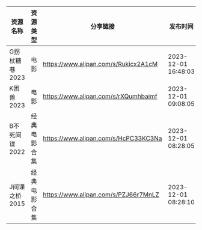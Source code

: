| 资源名称      | 资源类型   | 分享链接                                 | 发布时间                |
| --------- | ------ | ------------------------------------ | ------------------- |
| G拐杖糖巷2023 | 电影     | https://www.alipan.com/s/Rukicx2A1cM | 2023-12-01 16:48:03 |
| K困兽2023   | 电影     | https://www.alipan.com/s/rXQumhbaimf | 2023-12-01 09:08:05 |
| B不死间谍2022 | 经典电影合集 | https://www.alipan.com/s/HcPC33KC3Na | 2023-12-01 08:28:05 |
| J间谍之桥2015 | 经典电影合集 | https://www.alipan.com/s/PZJ66r7MnLZ | 2023-12-01 08:28:10 |
